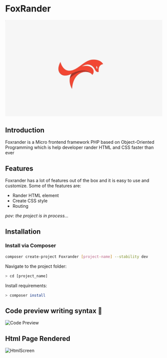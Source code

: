 <!-- MVC framework readme file -->
# FoxRander

![Foxrander](./assets/images/foxrander.jpg)

## Introduction

Foxrander is a Micro frontend framework PHP based on   Object-Oriented Programming  which is help developer rander HTML and CSS faster than ever

## Features

Foxrander has a lot of features out of the box and it is easy to use and customize. Some of the features are:
* Rander HTML element 
* Create CSS style
* Routing 



*pov: the project is in process...*

## Installation

### Install via Composer

```bash
composer create-project Foxrander [project-name] --stability dev
```

Navigate to the project folder:

```bash
> cd [project_name]
```

Install requirements:

```bash
> composer install
```



## Code preview writing syntax 🚀

![Code Preview](https://user-images.githubusercontent.com/86893073/204660383-22282312-0b3e-4023-ad35-97e61816ce46.png)

## Html Page Rendered  

![HtmlScreen](https://user-images.githubusercontent.com/86893073/204660433-dd6dc2ec-6d79-4482-abb4-a065d65f6a3c.png)
